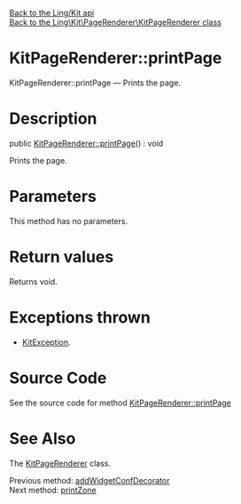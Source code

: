 [Back to the Ling/Kit api](https://github.com/lingtalfi/Kit/blob/master/doc/api/Ling/Kit.md)<br>
[Back to the Ling\Kit\PageRenderer\KitPageRenderer class](https://github.com/lingtalfi/Kit/blob/master/doc/api/Ling/Kit/PageRenderer/KitPageRenderer.md)


KitPageRenderer::printPage
================



KitPageRenderer::printPage — Prints the page.




Description
================


public [KitPageRenderer::printPage](https://github.com/lingtalfi/Kit/blob/master/doc/api/Ling/Kit/PageRenderer/KitPageRenderer/printPage.md)() : void




Prints the page.




Parameters
================

This method has no parameters.


Return values
================

Returns void.


Exceptions thrown
================

- [KitException](https://github.com/lingtalfi/Kit/blob/master/doc/api/Ling/Kit/Exception/KitException.md).&nbsp;







Source Code
===========
See the source code for method [KitPageRenderer::printPage](https://github.com/lingtalfi/Kit/blob/master/PageRenderer/KitPageRenderer.php#L234-L293)


See Also
================

The [KitPageRenderer](https://github.com/lingtalfi/Kit/blob/master/doc/api/Ling/Kit/PageRenderer/KitPageRenderer.md) class.

Previous method: [addWidgetConfDecorator](https://github.com/lingtalfi/Kit/blob/master/doc/api/Ling/Kit/PageRenderer/KitPageRenderer/addWidgetConfDecorator.md)<br>Next method: [printZone](https://github.com/lingtalfi/Kit/blob/master/doc/api/Ling/Kit/PageRenderer/KitPageRenderer/printZone.md)<br>

